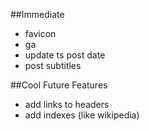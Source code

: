 ##Immediate

- favicon
- ga
- update ts post date
- post subtitles

##Cool Future Features

- add links to headers
- add indexes (like wikipedia)
